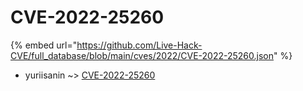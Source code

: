 # CVE-2022-25260
{% embed url="https://github.com/Live-Hack-CVE/full_database/blob/main/cves/2022/CVE-2022-25260.json" %}

* yuriisanin ~> [CVE-2022-25260](https://www.alice-snow.ru/2022/database/cve-2022-25260/cve-2022-25260-yuriisanin)